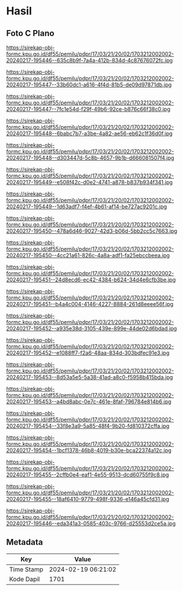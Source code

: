 # Hasil

## Foto C Plano

https://sirekap-obj-formc.kpu.go.id/df55/pemilu/pdpr/17/03/21/20/02/1703212002002-20240217-195446--635c8b9f-7a4a-412b-834d-4c87676072fc.jpg

https://sirekap-obj-formc.kpu.go.id/df55/pemilu/pdpr/17/03/21/20/02/1703212002002-20240217-195447--33b60dc1-a616-4f4d-81b5-de09d97871db.jpg

https://sirekap-obj-formc.kpu.go.id/df55/pemilu/pdpr/17/03/21/20/02/1703212002002-20240217-195447--7fc1e54d-f29f-49b6-92ce-b876c66f38c0.jpg

https://sirekap-obj-formc.kpu.go.id/df55/pemilu/pdpr/17/03/21/20/02/1703212002002-20240217-195448--6babc7b7-a3be-4a82-ae56-eb62c1f36d0f.jpg

https://sirekap-obj-formc.kpu.go.id/df55/pemilu/pdpr/17/03/21/20/02/1703212002002-20240217-195448--d303447d-5c8b-4657-9b1b-d666081507f4.jpg

https://sirekap-obj-formc.kpu.go.id/df55/pemilu/pdpr/17/03/21/20/02/1703212002002-20240217-195449--e508f42c-d0e2-4741-a878-b837b934f341.jpg

https://sirekap-obj-formc.kpu.go.id/df55/pemilu/pdpr/17/03/21/20/02/1703212002002-20240217-195449--1d63adf7-f4ef-4b61-af14-be727ac9201c.jpg

https://sirekap-obj-formc.kpu.go.id/df55/pemilu/pdpr/17/03/21/20/02/1703212002002-20240217-195450--478a6d46-9027-42d3-b06d-5bb2cc5c7663.jpg

https://sirekap-obj-formc.kpu.go.id/df55/pemilu/pdpr/17/03/21/20/02/1703212002002-20240217-195450--4cc21a61-826c-4a8a-adf1-fa25ebccbeea.jpg

https://sirekap-obj-formc.kpu.go.id/df55/pemilu/pdpr/17/03/21/20/02/1703212002002-20240217-195451--24d8ecd6-ec42-4384-b624-34d4e6cfb3be.jpg

https://sirekap-obj-formc.kpu.go.id/df55/pemilu/pdpr/17/03/21/20/02/1703212002002-20240217-195451--b4a4c004-4146-4227-8884-261d8eeee56f.jpg

https://sirekap-obj-formc.kpu.go.id/df55/pemilu/pdpr/17/03/21/20/02/1703212002002-20240217-195452--a935e38d-3105-439e-899e-44de02d6bdad.jpg

https://sirekap-obj-formc.kpu.go.id/df55/pemilu/pdpr/17/03/21/20/02/1703212002002-20240217-195452--e1088ff7-f2a6-48aa-834d-303bdfec91e3.jpg

https://sirekap-obj-formc.kpu.go.id/df55/pemilu/pdpr/17/03/21/20/02/1703212002002-20240217-195453--8d53a5e5-5a38-41ad-a8c0-f5958b415bda.jpg

https://sirekap-obj-formc.kpu.go.id/df55/pemilu/pdpr/17/03/21/20/02/1703212002002-20240217-195453--a4bd8abc-0e7c-461e-8faf-796784e814b6.jpg

https://sirekap-obj-formc.kpu.go.id/df55/pemilu/pdpr/17/03/21/20/02/1703212002002-20240217-195454--33f8e3a9-5a85-48f4-9b20-fd810372cffa.jpg

https://sirekap-obj-formc.kpu.go.id/df55/pemilu/pdpr/17/03/21/20/02/1703212002002-20240217-195454--1bcf1378-46b8-4019-b30e-bca22374a12c.jpg

https://sirekap-obj-formc.kpu.go.id/df55/pemilu/pdpr/17/03/21/20/02/1703212002002-20240217-195455--2cffb0e4-eaf1-4e55-9513-dcd60755f9c8.jpg

https://sirekap-obj-formc.kpu.go.id/df55/pemilu/pdpr/17/03/21/20/02/1703212002002-20240217-195455--18af6410-9779-498f-9336-e146a45cfd31.jpg

https://sirekap-obj-formc.kpu.go.id/df55/pemilu/pdpr/17/03/21/20/02/1703212002002-20240217-195446--eda341a3-0585-403c-9766-d25553d2ce5a.jpg


## Metadata

| Key        | Value               |
| ---------- | ------------------- |
| Time Stamp | 2024-02-19 06:21:02 |
| Kode Dapil | 1701                |



